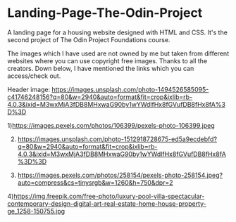 # Landing-Page-The-Odin-Project
A landing page for a housing website designed with HTML and CSS. It's the second project of The Odin Project Foundations course.

The images which I have used are not owned by me but taken from different websites where you can use copyright free images. Thanks to all the creators. Down below, I have mentioned the links which you can access/check out. 

Header image: https://images.unsplash.com/photo-1494526585095-c41746248156?q=80&w=2940&auto=format&fit=crop&ixlib=rb-4.0.3&ixid=M3wxMjA3fDB8MHxwaG90by1wYWdlfHx8fGVufDB8fHx8fA%3D%3D

1)https://images.pexels.com/photos/106399/pexels-photo-106399.jpeg

2) https://images.unsplash.com/photo-1512918728675-ed5a9ecdebfd?q=80&w=2940&auto=format&fit=crop&ixlib=rb-4.0.3&ixid=M3wxMjA3fDB8MHxwaG90by1wYWdlfHx8fGVufDB8fHx8fA%3D%3D

3) https://images.pexels.com/photos/258154/pexels-photo-258154.jpeg?auto=compress&cs=tinysrgb&w=1260&h=750&dpr=2

4)https://img.freepik.com/free-photo/luxury-pool-villa-spectacular-contemporary-design-digital-art-real-estate-home-house-property-ge_1258-150755.jpg